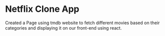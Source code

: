 # Netflix Clone App
Created a Page using tmdb website to fetch different movies based on their categories and displaying it on our front-end using react.

